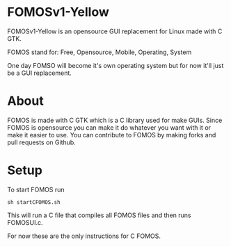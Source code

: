 # FOMOSv1-Yellow


FOMOSv1-Yellow is an opensource GUI replacement for Linux made with C GTK.

FOMOS stand for: Free, Opensource, Mobile, Operating, System

One day FOMSO will become it's own operating system but for now it'll just be a GUI replacement.
#
# About
FOMOS is made with C GTK which is a C library used for make GUIs. Since FOMOS is opensource you can make it do whatever 
you want with it or make it easier to use. You can contribute to FOMOS by making forks and pull requests on Github.

#
# Setup

To start FOMOS run
```shell script
sh startCFOMOS.sh
```

This will run a C file that compiles all FOMOS files and then runs FOMOSUI.c.

For now these are the only instructions for C FOMOS.

